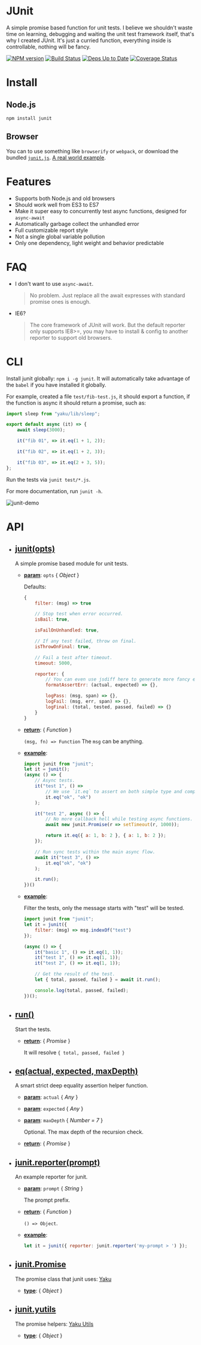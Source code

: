 # JUnit

A simple promise based function for unit tests.
I believe we shouldn't waste time on learning, debugging and waiting the unit test framework itself,
that's why I created JUnit. It's just a curried function, everything inside is controllable, nothing
will be fancy.

[![NPM version](https://badge.fury.io/js/junit.svg)](http://badge.fury.io/js/junit) [![Build Status](https://travis-ci.org/ysmood/junit.svg)](https://travis-ci.org/ysmood/junit) [![Deps Up to Date](https://david-dm.org/ysmood/junit.svg?style=flat)](https://david-dm.org/ysmood/junit) [![Coverage Status](https://coveralls.io/repos/ysmood/junit/badge.svg?branch=master&service=github)](https://coveralls.io/github/ysmood/junit?branch=master)


# Install

## Node.js

`npm install junit`

## Browser

You can to use something like `browserify` or `webpack`,
or download the bundled [`junit.js`](https://github.com/ysmood/junit/releases).
[A real world example](test/browser).


# Features

- Supports both Node.js and old browsers
- Should work well from ES3 to ES7
- Make it super easy to concurrently test async functions, designed for `async-await`
- Automatically garbage collect the unhandled error
- Full customizable report style
- Not a single global variable pollution
- Only one dependency, light weight and behavior predictable


# FAQ


- I don't want to use `async-await`.

  > No problem. Just replace all the await expresses with standard promise ones is enough.

- IE6?

  > The core framework of JUnit will work. But the default reporter only supports IE8>=, you may have to
  > install & config to another reporter to support old browsers.


# CLI

Install junit globally: `npm i -g junit`.
It will automatically take advantage of the `babel` if
you have installed it globally.

For example, created a file `test/fib-test.js`,
it should export a function, if the function is async it should return a promise, such as:

```js
import sleep from "yaku/lib/sleep";

export default async (it) => {
    await sleep(3000);

    it("fib 01", => it.eq(1 + 1, 2));

    it("fib 02", => it.eq(1 + 2, 3));

    it("fib 03", => it.eq(2 + 3, 5));
};
```

Run the tests via `junit test/*.js`.

For more documentation, run `junit -h`.

![junit-demo](doc/junit-demo.gif)


# API

- ## **[junit(opts)](src/index.js?source#L84)**

    A simple promise based module for unit tests.

    - **<u>param</u>**: `opts` { _Object_ }

        Defaults:
        ```js
        {
            filter: (msg) => true

            // Stop test when error occurred.
            isBail: true,

            isFailOnUnhandled: true,

            // If any test failed, throw on final.
            isThrowOnFinal: true,

            // Fail a test after timeout.
            timeout: 5000,

            reporter: {
                // You can even use jsdiff here to generate more fancy error info.
                formatAssertErr: (actual, expected) => {},

                logPass: (msg, span) => {},
                logFail: (msg, err, span) => {},
                logFinal: (total, tested, passed, failed) => {}
            }
        }
        ```

    - **<u>return</u>**: { _Function_ }

        `(msg, fn) => Function` The `msg` can be anything.

    - **<u>example</u>**:

        ```js
        import junit from "junit";
        let it = junit();
        (async () => {
            // Async tests.
            it("test 1", () =>
                // We use `it.eq` to assert on both simple type and complex object.
                it.eq("ok", "ok")
            );

            it("test 2", async () => {
                // No more callback hell while testing async functions.
                await new junit.Promise(r => setTimeout(r, 1000));

                return it.eq({ a: 1, b: 2 }, { a: 1, b: 2 });
            });

            // Run sync tests within the main async flow.
            await it("test 3", () =>
                it.eq("ok", "ok")
            );

            it.run();
        })()
        ```

    - **<u>example</u>**:

        Filter the tests, only the message starts with "test" will be tested.
        ```js
        import junit from "junit";
        let it = junit({
            filter: (msg) => msg.indexOf("test")
        });

        (async () => {
            it("basic 1", () => it.eq(1, 1));
            it("test 1", () => it.eq(1, 1));
            it("test 2", () => it.eq(1, 1));

            // Get the result of the test.
            let { total, passed, failed } = await it.run();

            console.log(total, passed, failed);
        })();
        ```

- ## **[run()](src/index.js?source#L168)**

    Start the tests.

    - **<u>return</u>**: { _Promise_ }

        It will resolve `{ total, passed, failed }`

- ## **[eq(actual, expected, maxDepth)](src/index.js?source#L179)**

    A smart strict deep equality assertion helper function.

    - **<u>param</u>**: `actual` { _Any_ }

    - **<u>param</u>**: `expected` { _Any_ }

    - **<u>param</u>**: `maxDepth` { _Number = 7_ }

        Optional. The max depth of the recursion check.

    - **<u>return</u>**: { _Promise_ }

- ## **[junit.reporter(prompt)](src/index.js?source#L192)**

    An example reporter for junit.

    - **<u>param</u>**: `prompt` { _String_ }

        The prompt prefix.

    - **<u>return</u>**: { _Function_ }

        `() => Object`.

    - **<u>example</u>**:

        ```js
        let it = junit({ reporter: junit.reporter('my-prompt > ') });
        ```

- ## **[junit.Promise](src/index.js?source#L198)**

    The promise class that junit uses: [Yaku](https://github.com/ysmood/yaku)

    - **<u>type</u>**: { _Object_ }

- ## **[junit.yutils](src/index.js?source#L204)**

    The promise helpers: [Yaku Utils](https://github.com/ysmood/yaku#utils)

    - **<u>type</u>**: { _Object_ }



